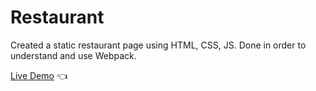 # Restaurant

Created a static restaurant page using HTML, CSS, JS.
Done in order to understand and use Webpack.

[Live Demo](https://dylanperera.github.io/restaurant) :point_left:
